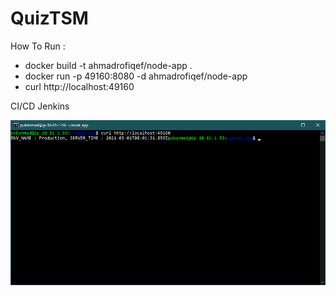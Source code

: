 # QuizTSM

How To Run :
<ul>
<li>docker build -t ahmadrofiqef/node-app .

<li>docker run -p 49160:8080 -d ahmadrofiqef/node-app

<li>curl http://localhost:49160
</ul>

CI/CD Jenkins

<img src=/assets/1.png>
